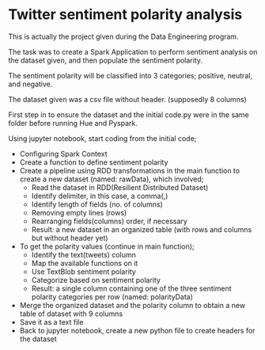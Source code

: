 # Twitter sentiment polarity analysis

This is actually the project given during the Data Engineering program.

The task was to create a Spark Application to perform sentiment analysis on the dataset given, and then populate the sentiment polarity.

The sentiment polarity will be classified into 3 categories; positive, neutral, and negative.

The dataset given was a csv file without header. (supposedly 8 columns)

First step in to ensure the dataset and the initial code.py were in the same folder before running Hue and Pyspark.

Using jupyter notebook, start coding from the initial code;

  - Configuring Spark Context
  - Create a function to define sentiment polarity
  - Create a pipeline using RDD transformations in the main function to create a new dataset (named: rawData), which involved;
    - Read the dataset in RDD(Resilient Distributed Dataset)
    - Identify delimiter, in this case, a comma(,)
    - Identify length of fields (no. of columns)
    - Removing empty lines (rows)
    - Rearranging fields(columns) order, if necessary
    - Result: a new dataset in an organized table (with rows and columns but without header yet)
  - To get the polarity values (continue in main function);
    - Identify the text(tweets) column
    - Map the available functions on it
    - Use TextBlob sentiment polarity
    - Categorize based on sentiment polarity
    - Result: a single column containing one of the three sentiment polarity categories per row (named: polarityData)
  -  Merge the organized dataset and the polarity column to obtain a new table of dataset with 9 columns
  -  Save it as a text file
  -  Back to jupyter notebook, create a new python file to create headers for the dataset


